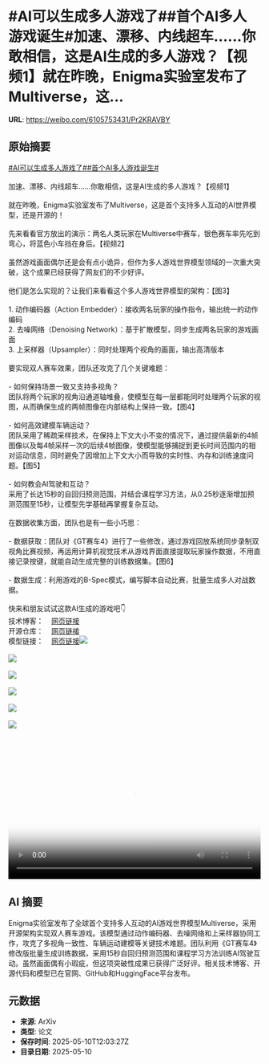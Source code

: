 # #AI可以生成多人游戏了##首个AI多人游戏诞生#加速、漂移、内线超车……你敢相信，这是AI生成的多人游戏？【视频1】就在昨晚，Enigma实验室发布了Multiverse，这...

**URL**: https://weibo.com/6105753431/Pr2KRAVBY

## 原始摘要

<a href="https://m.weibo.cn/search?containerid=231522type%3D1%26t%3D10%26q%3D%23AI%E5%8F%AF%E4%BB%A5%E7%94%9F%E6%88%90%E5%A4%9A%E4%BA%BA%E6%B8%B8%E6%88%8F%E4%BA%86%23&amp;extparam=%23AI%E5%8F%AF%E4%BB%A5%E7%94%9F%E6%88%90%E5%A4%9A%E4%BA%BA%E6%B8%B8%E6%88%8F%E4%BA%86%23" data-hide=""><span class="surl-text">#AI可以生成多人游戏了#</span></a><a href="https://m.weibo.cn/search?containerid=231522type%3D1%26t%3D10%26q%3D%23%E9%A6%96%E4%B8%AAAI%E5%A4%9A%E4%BA%BA%E6%B8%B8%E6%88%8F%E8%AF%9E%E7%94%9F%23&amp;extparam=%23%E9%A6%96%E4%B8%AAAI%E5%A4%9A%E4%BA%BA%E6%B8%B8%E6%88%8F%E8%AF%9E%E7%94%9F%23" data-hide=""><span class="surl-text">#首个AI多人游戏诞生#</span></a><br><br>加速、漂移、内线超车……你敢相信，这是AI生成的多人游戏？【视频1】<br><br>就在昨晚，Enigma实验室发布了Multiverse，这是首个支持多人互动的AI世界模型，还是开源的！<br><br>先来看看官方放出的演示：两名人类玩家在Multiverse中赛车，银色赛车率先吃到弯心，将蓝色小车挡在身后。【视频2】<br><br>虽然游戏画面偶尔还是会有点小诡异，但作为多人游戏世界模型领域的一次重大突破，这个成果已经获得了网友们的不少好评。<br><br>他们是怎么实现的？让我们来看看这个多人游戏世界模型的架构：【图3】<br><br>1. 动作编码器（Action Embedder）：接收两名玩家的操作指令，输出统一的动作编码<br>2. 去噪网络（Denoising Network）：基于扩散模型，同步生成两名玩家的游戏画面<br>3. 上采样器（Upsampler）：同时处理两个视角的画面，输出高清版本<br><br>要实现双人赛车效果，团队还攻克了几个关键难题：<br><br>- 如何保持场景一致又支持多视角？<br>团队将两个玩家的视角沿通道轴堆叠，使模型在每一层都能同时处理两个玩家的视图，从而确保生成的两帧图像在内部结构上保持一致。【图4】<br><br>- 如何高效建模车辆运动？<br>团队采用了稀疏采样技术，在保持上下文大小不变的情况下，通过提供最新的4帧图像以及每4帧采样一次的后续4帧图像，使模型能够捕捉到更长时间范围内的相对运动信息，同时避免了因增加上下文大小而导致的实时性、内存和训练速度问题。【图5】<br><br>- 如何教会AI驾驶和互动？<br>采用了长达15秒的自回归预测范围，并结合课程学习方法，从0.25秒逐渐增加预测范围至15秒，让模型先学基础再掌握复杂互动。<br><br>在数据收集方面，团队也是有一些小巧思：<br><br>- 数据获取：团队对《GT赛车4》进行了一些修改，通过游戏回放系统同步录制双视角比赛视频，再运用计算机视觉技术从游戏界面直接提取玩家操作数据，不用直接记录按键，就能自动生成完整的训练数据集。【图6】<br><br>- 数据生成：利用游戏的B-Spec模式，编写脚本自动比赛，批量生成多人对战数据。<br><br>快来和朋友试试这款AI生成的游戏吧👇<br>技术博客：<a href="https://weibo.cn/sinaurl?u=https%3A%2F%2Fenigma-labs.io%2Fblog" data-hide=""><span class="url-icon"><img style="width: 1rem;height: 1rem" src="https://h5.sinaimg.cn/upload/2015/09/25/3/timeline_card_small_web_default.png" referrerpolicy="no-referrer"></span><span class="surl-text">网页链接</span></a><br>开源仓库：<a href="https://weibo.cn/sinaurl?u=https%3A%2F%2Fgithub.com%2FEnigmaLabsAI%2Fmultiverse%3Ftab%3Dreadme-ov-file" data-hide=""><span class="url-icon"><img style="width: 1rem;height: 1rem" src="https://h5.sinaimg.cn/upload/2015/09/25/3/timeline_card_small_web_default.png" referrerpolicy="no-referrer"></span><span class="surl-text">网页链接</span></a><br>模型链接：<a href="https://weibo.cn/sinaurl?u=https%3A%2F%2Fhuggingface.co%2FEnigma-AI%2Fmultiverse" data-hide=""><span class="url-icon"><img style="width: 1rem;height: 1rem" src="https://h5.sinaimg.cn/upload/2015/09/25/3/timeline_card_small_web_default.png" referrerpolicy="no-referrer"></span><span class="surl-text">网页链接</span></a><img style="" src="https://tvax1.sinaimg.cn/large/006Fd7o3ly1i19ei5ydxij30u00u0aci.jpg" referrerpolicy="no-referrer"><br><br><img style="" src="https://tvax4.sinaimg.cn/large/006Fd7o3ly1i19eian1pyj30u011i3zq.jpg" referrerpolicy="no-referrer"><br><br><img style="" src="https://tvax3.sinaimg.cn/large/006Fd7o3gy1i19ecey8h1j30zk0b3jvt.jpg" referrerpolicy="no-referrer"><br><br><img style="" src="https://tvax2.sinaimg.cn/large/006Fd7o3gy1i19ecje2gyj30zk0hz449.jpg" referrerpolicy="no-referrer"><br><br><img style="" src="https://tvax4.sinaimg.cn/large/006Fd7o3gy1i19ecl546sj30zk0fq0x3.jpg" referrerpolicy="no-referrer"><br><br><img style="" src="https://tvax4.sinaimg.cn/large/006Fd7o3gy1i19ectipbpj30zk0k4wqc.jpg" referrerpolicy="no-referrer"><br><br><br clear="both"><div style="clear: both"></div><video controls="controls" poster="https://tvax4.sinaimg.cn/orj480/006Fd7o3ly1i19ei62lmuj30u00u0aci.jpg" style="width: 100%"><source src="https://f.video.weibocdn.com/o0/CbQY3jq2lx08o700W5Pa0104120070o20E010.mp4?label=mp4_720p&amp;template=720x720.24.0&amp;ori=0&amp;ps=1CwnkDw1GXwCQx&amp;Expires=1746882082&amp;ssig=nFt%2BbIfrr9&amp;KID=unistore,video"><source src="https://f.video.weibocdn.com/o0/guBQxd8elx08o700gbrq0104120044xn0E010.mp4?label=mp4_hd&amp;template=540x540.24.0&amp;ori=0&amp;ps=1CwnkDw1GXwCQx&amp;Expires=1746882082&amp;ssig=tsqIAYqc6%2B&amp;KID=unistore,video"><source src="https://f.video.weibocdn.com/o0/Desz5ltKlx08o700dHhK0104120028yE0E010.mp4?label=mp4_ld&amp;template=360x360.24.0&amp;ori=0&amp;ps=1CwnkDw1GXwCQx&amp;Expires=1746882082&amp;ssig=oMZWgz%2FdLD&amp;KID=unistore,video"><p>视频无法显示，请前往<a href="https://video.weibo.com/show?fid=1034%3A5164452904108076" target="_blank" rel="noopener noreferrer">微博视频</a>观看。</p></video>

## AI 摘要

Enigma实验室发布了全球首个支持多人互动的AI游戏世界模型Multiverse，采用开源架构实现双人赛车游戏。该模型通过动作编码器、去噪网络和上采样器协同工作，攻克了多视角一致性、车辆运动建模等关键技术难题。团队利用《GT赛车4》修改版批量生成训练数据，采用15秒自回归预测范围和课程学习方法训练AI驾驶互动。虽然画面偶有小瑕疵，但这项突破性成果已获得广泛好评。相关技术博客、开源代码和模型已在官网、GitHub和HuggingFace平台发布。

## 元数据

- **来源**: ArXiv
- **类型**: 论文
- **保存时间**: 2025-05-10T12:03:27Z
- **目录日期**: 2025-05-10
